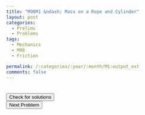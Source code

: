 ```yaml
---
title: "M98M1 &ndash; Mass on a Rope and Cylinder"
layout: post
categories:
  - Prelims
  - Problems
tags:
  - Mechanics
  - M98
  - Friction

permalink: /:categories/:year/:month/M1:output_ext
comments: false
---
```

<object data="1998M1M.pdf" type="application/pdf" width="100%" height="500"></object>

<div class='navbar'>
	<div float='left'><button onclick="window.location='T3.html'" style='visibility: hidden;'>Previous Problem</button></div>
	<div float='center'><button onclick="window.location='https://princetonprelim.com/prelim/1/'">Check for solutions</button></div>
	<div float='right'><button onclick="window.location='M2.html'" > Next Problem</button></div>
</div>
